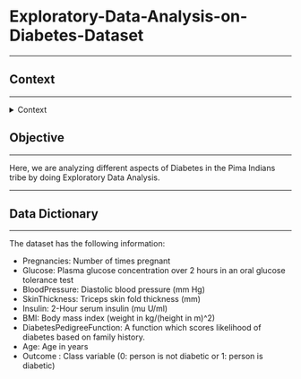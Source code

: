 # Exploratory-Data-Analysis-on-Diabetes-Dataset

---------------
## Context
---------------
<details>
        <summary>Context</summary>
        <p style='text-align:justify;'> Diabetes is one of the most frequent diseases worldwide and the number of diabetic patients are growing over the years. The             main cause of diabetes remains unknown, yet scientists believe that both genetic factors and environmental lifestyle play a major role in diabetes. A               few years ago research was done on a tribe in America which is called the Pima tribe (also known as the Pima Indians). In this tribe, it was found that             the ladies are prone to diabetes very early. Several constraints were placed on the selection of these instances from a larger database. In particular,             all patients were females at least 21 years old of Pima Indian heritage. 
        </p>
</details>

## Objective
-----------------

Here, we are analyzing different aspects of Diabetes in the Pima Indians tribe by doing Exploratory Data Analysis.

-------------------------
## Data Dictionary
-------------------------

The dataset has the following information:

* Pregnancies: Number of times pregnant
* Glucose: Plasma glucose concentration over 2 hours in an oral glucose tolerance test
* BloodPressure: Diastolic blood pressure (mm Hg)
* SkinThickness: Triceps skin fold thickness (mm)
* Insulin: 2-Hour serum insulin (mu U/ml)
* BMI: Body mass index (weight in kg/(height in m)^2)
* DiabetesPedigreeFunction: A function which scores likelihood of diabetes based on family history.
* Age: Age in years
* Outcome : Class variable (0: person is not diabetic or 1: person is diabetic)
